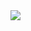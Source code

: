 

<!DOCTYPE html>
<html lang="en">
<head>
    <meta charset="UTF-8">
    <meta name="viewport" content="width=device-width, initial-scale=1.0">
    <title>Document</title>
</head>
<body>
<img src="https://th.bing.com/th/id/OIP.b2Z9JpXGA7-nhe6Xm371AwHaEK?pid=ImgDet&rs=1" width={200}  class="image"/>
    
</body>
</html>
